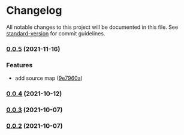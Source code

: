 # Changelog

All notable changes to this project will be documented in this file. See [standard-version](https://github.com/conventional-changelog/standard-version) for commit guidelines.

### [0.0.5](https://github.com/zheeeng/vite-plugin-shared-modules/compare/v0.0.4...v0.0.5) (2021-11-16)


### Features

* add source map ([9e7960a](https://github.com/zheeeng/vite-plugin-shared-modules/commit/9e7960aebca248e0b543ff62e08aa0bb1620be68))

### [0.0.4](https://github.com/zheeeng/vite-plugin-shared-modules/compare/v0.0.3...v0.0.4) (2021-10-12)

### [0.0.3](https://github.com/zheeeng/vite-plugin-shared-modules/compare/v0.0.2...v0.0.3) (2021-10-07)

### [0.0.2](https://github.com/zheeeng/vite-plugin-shared-modules/compare/v0.0.1...v0.0.2) (2021-10-07)

